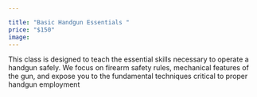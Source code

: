 ```yaml
---

title: "Basic Handgun Essentials "
price: "$150"
image:
---
```

This class is designed to teach the essential skills necessary to operate a handgun safely. We focus on firearm safety rules, mechanical features of the gun, and expose you to the fundamental techniques critical to proper handgun employment
<!--stackedit_data:
eyJoaXN0b3J5IjpbLTQ4MDk5MDc5XX0=
-->